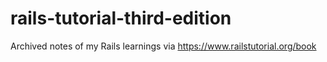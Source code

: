 # rails-tutorial-third-edition
Archived notes of my Rails learnings via https://www.railstutorial.org/book
